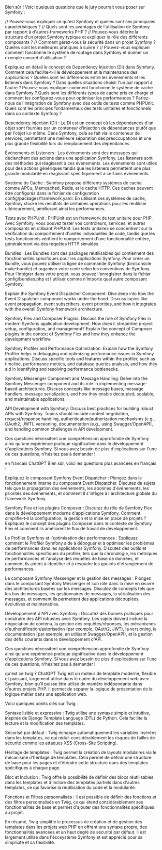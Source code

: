 Bien sûr ! Voici quelques questions que le jury pourrait vous poser sur Symfony :

// Pouvez-vous expliquer ce qu'est Symfony et quelles sont ses principales caractéristiques ?
// Quels sont les avantages de l'utilisation de Symfony par rapport à d'autres frameworks PHP ?
// Pouvez-vous décrire la structure d'un projet Symfony typique et expliquer le rôle des différents composants ?
// Comment gérez-vous la sécurité dans un projet Symfony ? Quelles sont les meilleures pratiques à suivre ?
// Pouvez-vous expliquer comment fonctionne le système de routage dans Symfony et donner un exemple concret d'utilisation ?


Expliquez en détail le concept de Dependency Injection (DI) dans Symfony. Comment cela facilite-t-il le développement et la maintenance des applications ?
Quelles sont les différences entre les événements et les listeners dans Symfony ? Dans quelles situations choisir l'un par rapport à l'autre ?
Pouvez-vous expliquer comment fonctionne le système de cache dans Symfony ? Quels sont les différents types de cache pris en charge et comment les configurez-vous pour optimiser les performances ?
Parlez-nous de l'intégration de Symfony avec des outils de tests comme PHPUnit. Quels sont les principes fondamentaux des tests unitaires et fonctionnels dans un contexte Symfony ?

Dependency Injection (DI) : Le DI est un concept où les dépendances d'un objet sont fournies par un conteneur d'injection de dépendances plutôt que par l'objet lui-même. Dans Symfony, cela se fait via le conteneur de services, permettant une meilleure séparation des préoccupations et une plus grande flexibilité lors du remplacement des dépendances.

Événements et Listeners : Les événements sont des messages qui déclenchent des actions dans une application Symfony. Les listeners sont des méthodes qui réagissent à ces événements. Les événements sont utiles pour des actions génériques tandis que les listeners permettent une plus grande modularité en réagissant spécifiquement à certains événements.

Système de Cache : Symfony propose différents systèmes de cache comme APCu, Memcached, Redis, et le cache HTTP. Ces caches peuvent être configurés dans le fichier de configuration config/packages/framework.yaml. En utilisant ces systèmes de cache, Symfony stocke les résultats de certaines opérations pour les réutiliser ultérieurement, améliorant ainsi les performances.

Tests avec PHPUnit : PHPUnit est un framework de test unitaire pour PHP. Avec Symfony, vous pouvez tester vos contrôleurs, services, et autres composants en utilisant PHPUnit. Les tests unitaires se concentrent sur la vérification du comportement d'unités individuelles de code, tandis que les tests fonctionnels vérifient le comportement d'une fonctionnalité entière, généralement via des requêtes HTTP simulées.

Bundles : Les Bundles sont des packages réutilisables qui contiennent des fonctionnalités spécifiques pour les applications Symfony. Pour créer un Bundle, vous pouvez utiliser la ligne de commande Symfony (bin/console make:bundle) et organiser votre code selon les conventions de Symfony. Pour l'intégrer dans votre projet, vous pouvez l'enregistrer dans le fichier config/bundles.php et l'utiliser comme n'importe quel autre composant Symfony.

Explain the Symfony Event Dispatcher Component: Dive deep into how the Event Dispatcher component works under the hood. Discuss topics like event propagation, event subscribers, event priorities, and how it integrates with the overall Symfony framework architecture.

Symfony Flex and Composer Plugins: Discuss the role of Symfony Flex in modern Symfony application development. How does it streamline project setup, configuration, and management? Explain the concept of Composer plugins in the context of Symfony Flex and how they enhance the development workflow.

Symfony Profiler and Performance Optimization: Explain how the Symfony Profiler helps in debugging and optimizing performance issues in Symfony applications. Discuss specific tools and features within the profiler, such as timeline, performance metrics, and database queries analysis, and how they aid in identifying and resolving performance bottlenecks.

Symfony Messenger Component and Message Handling: Delve into the Symfony Messenger component and its role in implementing message-based architectures. Discuss concepts like message buses, message handlers, message serialization, and how they enable decoupled, scalable, and maintainable applications.

API Development with Symfony: Discuss best practices for building robust APIs with Symfony. Topics should include content negotiation, request/response handling, authentication/authorization mechanisms (e.g., OAuth2, JWT), versioning, documentation (e.g., using Swagger/OpenAPI), and handling common challenges in API development.

Ces questions nécessitent une compréhension approfondie de Symfony ainsi qu'une expérience pratique significative dans le développement d'applications Symfony. Si vous avez besoin de plus d'explications sur l'une de ces questions, n'hésitez pas à demander !

en francais 
ChatGPT
Bien sûr, voici les questions plus avancées en français :

Expliquez le composant Symfony Event Dispatcher : Plongez dans le fonctionnement interne du composant Event Dispatcher. Discutez de sujets tels que la propagation des événements, les abonnés d'événements, les priorités des événements, et comment il s'intègre à l'architecture globale du framework Symfony.

Symfony Flex et les plugins Composer : Discutez du rôle de Symfony Flex dans le développement moderne d'applications Symfony. Comment simplifie-t-il la configuration, la gestion et la mise en place de projets ? Expliquez le concept des plugins Composer dans le contexte de Symfony Flex et comment ils améliorent le flux de travail de développement.

Le Profiler Symfony et l'optimisation des performances : Expliquez comment le Profiler Symfony aide à déboguer et à optimiser les problèmes de performances dans les applications Symfony. Discutez des outils et fonctionnalités spécifiques du profiler, tels que la chronologie, les métriques de performances et l'analyse des requêtes de base de données, et comment ils aident à identifier et à résoudre les goulots d'étranglement de performances.

Le composant Symfony Messenger et la gestion des messages : Plongez dans le composant Symfony Messenger et son rôle dans la mise en œuvre des architectures basées sur les messages. Discutez de concepts tels que les bus de messages, les gestionnaires de messages, la sérialisation des messages, et comment ils permettent des applications découplées, évolutives et maintenables.

Développement d'API avec Symfony : Discutez des bonnes pratiques pour construire des API robustes avec Symfony. Les sujets doivent inclure la négociation de contenu, la gestion des requêtes/réponses, les mécanismes d'authentification/autorisation (par exemple, OAuth2, JWT), la versioning, la documentation (par exemple, en utilisant Swagger/OpenAPI), et la gestion des défis courants dans le développement d'API.

Ces questions nécessitent une compréhension approfondie de Symfony ainsi qu'une expérience pratique significative dans le développement d'applications Symfony. Si vous avez besoin de plus d'explications sur l'une de ces questions, n'hésitez pas à demander !

qu'est ce twig ?
ChatGPT
Twig est un moteur de template moderne, flexible et puissant, largement utilisé dans le cadre du développement web avec Symfony, bien qu'il puisse être utilisé de manière indépendante dans d'autres projets PHP. Il permet de séparer la logique de présentation de la logique métier dans une application web.

Voici quelques points clés sur Twig :

Syntaxe lisible et expressive : Twig utilise une syntaxe simple et intuitive, inspirée de Django Template Language (DTL) de Python. Cela facilite la lecture et la modification des templates.

Sécurisé par défaut : Twig échappe automatiquement les variables insérées dans les templates, ce qui réduit considérablement les risques de failles de sécurité comme les attaques XSS (Cross-Site Scripting).

Héritage de templates : Twig permet la création de layouts modulaires via le mécanisme d'héritage de templates. Cela permet de définir une structure de base pour les pages et d'étendre cette structure dans des templates spécifiques à chaque page.

Bloc et Inclusion : Twig offre la possibilité de définir des blocs réutilisables dans les templates et d'inclure des templates partiels dans d'autres templates, ce qui favorise la réutilisation du code et la modularité.

Fonctions et Filtres personnalisés : Il est possible de définir des fonctions et des filtres personnalisés en Twig, ce qui étend considérablement ses fonctionnalités de base et permet d'ajouter des fonctionnalités spécifiques au projet.

En résumé, Twig simplifie le processus de création et de gestion des templates dans les projets web PHP en offrant une syntaxe propre, des fonctionnalités avancées et un haut degré de sécurité par défaut. Il est largement utilisé dans l'écosystème Symfony et est apprécié pour sa simplicité et sa flexibilité.